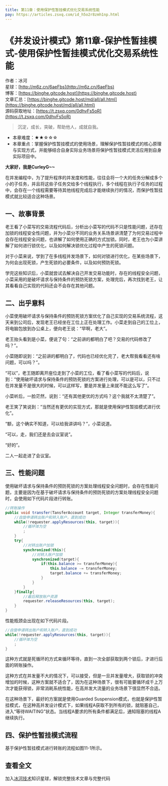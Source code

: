 ```yaml
---
title: 第11章：使用保护性暂挂模式优化交易系统性能
pay: https://articles.zsxq.com/id_h5o2r8zmh1np.html
---
```


# 《并发设计模式》第11章-保护性暂挂模式-使用保护性暂挂模式优化交易系统性能

作者：冰河
<br/>星球：[http://m6z.cn/6aeFbs](http://m6z.cn/6aeFbs)
<br/>博客：[https://binghe.gitcode.host](https://binghe.gitcode.host)
<br/>文章汇总：[https://binghe.gitcode.host/md/all/all.html](https://binghe.gitcode.host/md/all/all.html)
<br/>源码获取地址：[https://t.zsxq.com/0dhvFs5oR](https://t.zsxq.com/0dhvFs5oR)

> 沉淀，成长，突破，帮助他人，成就自我。

* 本章难度：★★☆☆☆
* 本章重点：掌握保护性暂挂模式的使用场景，理解保护性暂挂模式的核心原理与实现方式，并能够结合自身实际业务场景将保护性暂挂模式灵活应用到自身实际项目中。

**大家好，我是CurleyG~~**

在并发编程中，为了提升程序的并发度和性能，往往会将一个大的任务分解成多个小的子任务，并且将这些子任务交给多个线程执行，多个线程在执行子任务的过程中，会存在一个线程需要等待其他线程完成后才能继续执行的情况，而保护性暂挂模式就比较适合这种场景。

## 一、故事背景

老王看了小菜写的交易流程代码后，分析出小菜写的代码不只是性能问题，还存在加锁的线程安全性问题，并为小菜分不同的业务关系场景讲清楚了为何交易过程中会存在线程安全问题，也讲解了如何使用正确的方式加锁。同时，老王也为小菜讲解了如何进行锁优化，以及如何解决锁优化过程中产生的死锁问题。

对于小菜来说，学到了在多线程并发场景下，如何对锁进行优化，在某些场景下，为何会出现死锁，产生死锁的必要条件，以及如何预防死锁。

学完这些知识后，小菜就尝试去解决自己开发交易功能时，存在的线程安全问题，小菜采用的是破坏请求与保持条件的预防死锁方案，处理完后，再次找到老王，让其看看自己实现的代码还会不会存在其他问题。

## 二、出乎意料

小菜使用破坏请求与保持条件的预防死锁方案优化了自己实现的交易系统流程，这天来到公司后，发现老王已经坐在工位上正在处理工作。小菜走到自己的工位上，将电脑包放到办公桌上，便向老王说：“早啊，老大”。

老王抬头看到是小菜，便说了句：“之前讲的都明白了吧？交易的代码修改了吗？”。

小菜随即说到：“之前讲的都明白了，代码也已经优化完了，老大帮我看看还有啥问题，可以吗？”。

“可以”，老王随即离开座位走到了小菜的工位，看了看小菜写的代码后，说到：“使用破坏请求与保持条件的预防死锁的方案进行处理，可以是可以，只不过在并发量不是很大的时候，可以这样写，要是并发量上来就不能这么写了”。

小菜听后，一脸茫然，说到：“还有其他更优的方式吗？这个我就不太清楚了”。

老王笑了笑说到：“当然还有更优的实现方式，那就是使用保护性暂挂模式进行优化”。

“额，这个确实不知道，可以给我讲讲吗？”，小菜说道。

“可以，走，我们还是去会议室说”。

“好的”。

二人一起走进了会议室。

## 三、性能问题

使用破坏请求与保持条件的预防死锁的方案处理线程安全问题时，会存在性能问题，主要是因为在基于破坏请求与保持条件的预防死锁的方案处理线程安全问题时，会使用如下代码片段进行转账。

```java
//转账操作
public void transfer(TansferAccount target, Integer transferMoney){
    //自旋申请转出账户和转入账户，直到成功
    while(!requester.applyResources(this, target)){
        //循环体为空
        ;
    }
    try{
        //对转出账户加锁
        synchronized(this){
            //对转入账户加锁
            synchronized(target){
                if(this.balance >= transferMoney){
                    this.balance -= transferMoney;
                    target.balance += transferMoney;
                }   
            }
        }
    }finally{
        //最后释放账户资源
        requester.releaseResources(this, target);
    }
}
```

性能瓶颈会出现在如下代码片段。

```java
//自旋申请转出账户和转入账户，直到成功
while(!requester.applyResources(this, target)){
    //循环体为空
    ;
}
```

这种方式就是死循环的方式来循环等待，直到一次全部获取到两个锁后，才进行后面的转账操作。

这种方式在并发量不大的情况下，可以接受，但是一旦并发量增大，获取锁的冲突增加的时候，这种方案就不适合了，因为在这种场景下，很有可能要循环成千上万次才能获得锁，非常消耗系统性能，在高并发大流量的业务场景下很显然不合适。

在这种场景下，最好的方案就是使用Guarded Suspension模式，也就是保护性暂挂模式，在这种高并发设计模式下，如果线程A获取不到所有的锁，就阻塞自己，进入“等待WAITING”状态。当线程A要求的所有条件都满足后，通知阻塞的线程A继续执行。

## 四、保护性暂挂模式流程

基于保护性暂挂模式进行转账的流程如图11-1所示。

## 查看全文

加入[冰河技术](http://m6z.cn/6aeFbs)知识星球，解锁完整技术文章与完整代码
